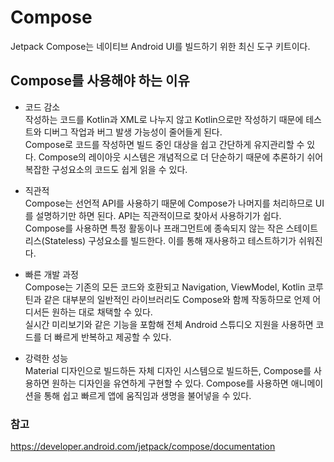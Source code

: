 # Compose 
Jetpack Compose는 네이티브 Android UI를 빌드하기 위한 최신 도구 키트이다.

## Compose를 사용해야 하는 이유
* 코드 감소   
작성하는 코드를 Kotlin과 XML로 나누지 않고 Kotlin으로만 작성하기 때문에 테스트와 디버그 작업과 버그 발생 가능성이 줄어들게 된다.   
Compose로 코드를 작성하면 빌드 중인 대상을 쉽고 간단하게 유지관리할 수 있다. Compose의 레이아웃 시스템은 개념적으로 더 단순하기 때문에 추론하기 쉬어 복잡한 구성요소의 코드도 쉽게 읽을 수 있다.

* 직관적   
Compose는 선언적 API를 사용하기 때문에 Compose가 나머지를 처리하므로 UI를 설명하기만 하면 된다. API는 직관적이므로 찾아서 사용하기가 쉽다.   
Compose를 사용하면 특정 활동이나 프래그먼트에 종속되지 않는 작은 스테이트리스(Stateless) 구성요소를 빌드한다. 이를 통해 재사용하고 테스트하기가 쉬워진다. 

* 빠른 개발 과정   
Compose는 기존의 모든 코드와 호환되고 Navigation, ViewModel, Kotlin 코루틴과 같은 대부분의 일반적인 라이브러리도 Compose와 함께 작동하므로 언제 어디서든 원하는 대로 채택할 수 있다.    
실시간 미리보기와 같은 기능을 포함해 전체 Android 스튜디오 지원을 사용하면 코드를 더 빠르게 반복하고 제공할 수 있다.

* 강력한 성능   
Material 디자인으로 빌드하든 자체 디자인 시스템으로 빌드하든, Compose를 사용하면 원하는 디자인을 유연하게 구현할 수 있다.
Compose를 사용하면 애니메이션을 통해 쉽고 빠르게 앱에 움직임과 생명을 불어넣을 수 있다. 

### 참고
https://developer.android.com/jetpack/compose/documentation      
